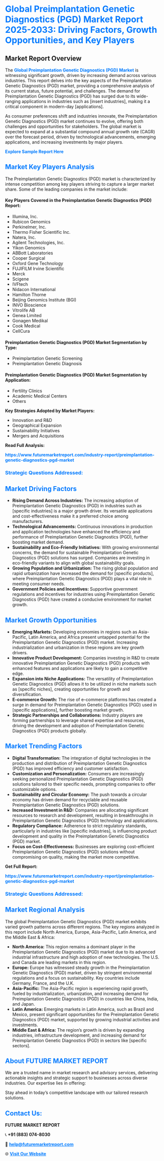 <h1 style="color: #007BFF;">Global Preimplantation Genetic Diagnostics (PGD) Market Report 2025-2033: Driving Factors, Growth Opportunities, and Key Players</h1>

<section id="overview">
<h2>Market Report Overview</h2>
<p>The <a href="https://www.futuremarketreport.com/industry-report/preimplantation-genetic-diagnostics-pgd-market" style="color: #007BFF; text-decoration: none;"><strong>Global Preimplantation Genetic Diagnostics (PGD) Market</strong></a> is witnessing significant growth, driven by increasing demand across various industries. This report delves into the key aspects of the Preimplantation Genetic Diagnostics (PGD) market, providing a comprehensive analysis of its current status, future potential, and challenges. The demand for Preimplantation Genetic Diagnostics (PGD) has surged due to its wide-ranging applications in industries such as [insert industries], making it a critical component in modern-day [applications].</p>
<p>As consumer preferences shift and industries innovate, the Preimplantation Genetic Diagnostics (PGD) market continues to evolve, offering both challenges and opportunities for stakeholders. The global market is expected to expand at a substantial compound annual growth rate (CAGR) over the forecast period, driven by technological advancements, emerging applications, and increasing investments by major players.</p>
</section>

<section id="overview">
<p><a href="https://www.futuremarketreport.com/request-sample/reportId=78343" style="color: #007BFF; text-decoration: none;"><strong>Explore Sample Report Here</strong></a></p>
</section>

<section id="key-players">
<h2 style="color: #007BFF;">Market Key Players Analysis</h2>
<p>The Preimplantation Genetic Diagnostics (PGD) market is characterized by intense competition among key players striving to capture a larger market share. Some of the leading companies in the market include:</p>
<h4>Key Players Covered in the Preimplantation Genetic Diagnostics (PGD) Report:</h4>
<ul><li>Illumina, Inc.</li><li>Rubicon Genomics</li><li>Perkinelmer, Inc.</li><li>Thermo Fisher Scientific Inc.</li><li>Natera, Inc.</li><li>Agilent Technologies, Inc.</li><li>Yikon Genomics</li><li>ABBott Laboratories</li><li>Cooper Surgical</li><li>Oxford Gene Technology</li><li>FUJIFILM Irvine Scientific</li><li>Merck</li><li>Scigene</li><li>IVFtech</li><li>Nidacon International</li><li>Hamilton Thorne</li><li>Beijing Genomics Institute (BGI)</li><li>INVO Bioscience</li><li>Vitrolife AB</li><li>Genea Limited</li><li>Gonagen Medikal</li><li>Cook Medical</li><li>CellCura</li></ul>
<h4>Preimplantation Genetic Diagnostics (PGD) Market Segmentation by Type:</h4>
<ul><li>Preimplantation Genetic Screening</li><li>Preimplantation Genetic Diagnosis</li></ul>

<h4>Preimplantation Genetic Diagnostics (PGD) Market Segmentation by Application:</h4>
<ul><li>Fertility Clinics</li><li>Academic Medical Centers</li><li>Others</li></ul>
<p><strong>Key Strategies Adopted by Market Players:</strong></p>
<ul>
<li>Innovation and R&D</li>
<li>Geographical Expansion</li>
<li>Sustainability Initiatives</li>
<li>Mergers and Acquisitions</li>
</ul>
</section>

<section>
<p><strong>Read Full Analysis: </strong></p><a href="https://www.futuremarketreport.com/industry-report/preimplantation-genetic-diagnostics-pgd-market" style="color: #007BFF; text-decoration: none;"><strong>https://www.futuremarketreport.com/industry-report/preimplantation-genetic-diagnostics-pgd-market</strong></a>
<h3 style="color: #007BFF;">Strategic Questions Addressed:</h3>
</section>

<section id="driving-factors">
<h2 style="color: #007BFF;">Market Driving Factors</h2>
<ul>
<li><strong>Rising Demand Across Industries:</strong> The increasing adoption of Preimplantation Genetic Diagnostics (PGD) in industries such as [specific industries] is a major growth driver. Its versatile applications and cost-effectiveness make it a preferred choice among manufacturers.</li>
<li><strong>Technological Advancements:</strong> Continuous innovations in production and application technologies have enhanced the efficiency and performance of Preimplantation Genetic Diagnostics (PGD), further boosting market demand.</li>
<li><strong>Sustainability and Eco-Friendly Initiatives:</strong> With growing environmental concerns, the demand for sustainable Preimplantation Genetic Diagnostics (PGD) solutions has surged. Companies are investing in eco-friendly variants to align with global sustainability goals.</li>
<li><strong>Growing Population and Urbanization:</strong> The rising global population and rapid urbanization have increased the demand for [specific products], where Preimplantation Genetic Diagnostics (PGD) plays a vital role in meeting consumer needs.</li>
<li><strong>Government Policies and Incentives:</strong> Supportive government regulations and incentives for industries using Preimplantation Genetic Diagnostics (PGD) have created a conducive environment for market growth.</li>
</ul>
</section>

<section id="growth-opportunities">
<h2 style="color: #007BFF;">Market Growth Opportunities</h2>
<ul>
<li><strong>Emerging Markets:</strong> Developing economies in regions such as Asia-Pacific, Latin America, and Africa present untapped potential for the Preimplantation Genetic Diagnostics (PGD) market. Increasing industrialization and urbanization in these regions are key growth drivers.</li>
<li><strong>Innovative Product Development:</strong> Companies investing in R&D to create innovative Preimplantation Genetic Diagnostics (PGD) products with enhanced features and applications are likely to gain a competitive edge.</li>
<li><strong>Expansion into Niche Applications:</strong> The versatility of Preimplantation Genetic Diagnostics (PGD) allows it to be utilized in niche markets such as [specific niches], creating opportunities for growth and diversification.</li>
<li><strong>E-commerce Growth:</strong> The rise of e-commerce platforms has created a surge in demand for Preimplantation Genetic Diagnostics (PGD) used in [specific applications], further boosting market growth.</li>
<li><strong>Strategic Partnerships and Collaborations:</strong> Industry players are forming partnerships to leverage shared expertise and resources, driving the development and adoption of Preimplantation Genetic Diagnostics (PGD) products globally.</li>
</ul>
</section>

<section id="trending-factors">
<h2 style="color: #007BFF;">Market Trending Factors</h2>
<ul>
<li><strong>Digital Transformation:</strong> The integration of digital technologies in the production and distribution of Preimplantation Genetic Diagnostics (PGD) has improved efficiency and customer satisfaction.</li>
<li><strong>Customization and Personalization:</strong> Consumers are increasingly seeking personalized Preimplantation Genetic Diagnostics (PGD) solutions tailored to their specific needs, prompting companies to offer customizable options.</li>
<li><strong>Sustainability and Circular Economy:</strong> The push towards a circular economy has driven demand for recyclable and reusable Preimplantation Genetic Diagnostics (PGD) solutions.</li>
<li><strong>Increased Investment in R&D:</strong> Companies are allocating significant resources to research and development, resulting in breakthroughs in Preimplantation Genetic Diagnostics (PGD) technology and applications.</li>
<li><strong>Regulatory Compliance:</strong> Adherence to strict regulatory standards, particularly in industries like [specific industries], is influencing product development and quality in the Preimplantation Genetic Diagnostics (PGD) market.</li>
<li><strong>Focus on Cost-Effectiveness:</strong> Businesses are exploring cost-efficient Preimplantation Genetic Diagnostics (PGD) solutions without compromising on quality, making the market more competitive.</li>
</ul>
</section>

<section>
<p><strong>Get Full Report: </strong></p><a href="https://www.futuremarketreport.com/industry-report/preimplantation-genetic-diagnostics-pgd-market" style="color: #007BFF; text-decoration: none;"><strong>https://www.futuremarketreport.com/industry-report/preimplantation-genetic-diagnostics-pgd-market</strong></a>
<h3 style="color: #007BFF;">Strategic Questions Addressed:</h3>
</section>


<section id="regional-analysis">
<h2 style="color: #007BFF;">Market Regional Analysis</h2>
<p>The global Preimplantation Genetic Diagnostics (PGD) market exhibits varied growth patterns across different regions. The key regions analyzed in this report include North America, Europe, Asia-Pacific, Latin America, and the Middle East & Africa:</p>
<ul>
<li><strong>North America:</strong> This region remains a dominant player in the Preimplantation Genetic Diagnostics (PGD) market due to its advanced industrial infrastructure and high adoption of new technologies. The U.S. and Canada are leading markets in this region.</li>
<li><strong>Europe:</strong> Europe has witnessed steady growth in the Preimplantation Genetic Diagnostics (PGD) market, driven by stringent environmental regulations and a focus on sustainability. Key countries include Germany, France, and the U.K.</li>
<li><strong>Asia-Pacific:</strong> The Asia-Pacific region is experiencing rapid growth, fueled by industrialization, urbanization, and increasing demand for Preimplantation Genetic Diagnostics (PGD) in countries like China, India, and Japan.</li>
<li><strong>Latin America:</strong> Emerging markets in Latin America, such as Brazil and Mexico, present significant opportunities for the Preimplantation Genetic Diagnostics (PGD) market, supported by growing industrial activities and investments.</li>
<li><strong>Middle East & Africa:</strong> The region’s growth is driven by expanding industries, infrastructure development, and increasing demand for Preimplantation Genetic Diagnostics (PGD) in sectors like [specific sectors].</li>
</ul>
</section>

<footer>
<h2 style="color: #007BFF;">About FUTURE MARKET REPORT</h2>
<p>We are a trusted name in market research and advisory services, delivering actionable insights and strategic support to businesses across diverse industries. Our expertise lies in offering:</p>

<p>Stay ahead in today’s competitive landscape with our tailored research solutions.</p>

<h2 style="color: #007BFF;">Contact Us:</h2>
<p><strong>FUTURE MARKET REPORT</strong></p>
<p>📞 <strong>+91 (883) 074-8030</strong></p>
<p>📧 <strong><a href="mailto:help@futuremarketreport.com" style="color: #007BFF;">help@futuremarketreport.com</a></strong></p>
<p>🌐 <strong><a href="https://www.futuremarketreport.com/" style="color: #007BFF;">Visit Our Website</a></strong></p>
</footer>